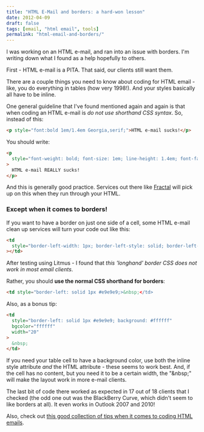 ```yaml
---
title: "HTML E-Mail and borders: a hard-won lesson"
date: 2012-04-09
draft: false
tags: [email, "html email", tools]
permalink: "html-email-and-borders/"
---
```


I was working on an HTML e-mail, and ran into an issue with borders. I'm writing down what I found as a help hopefully to others.

First - HTML e-mail is a PITA. That said, our clients still want them.

<!--more-->

There are a couple things you need to know about coding for HTML email - like, you do everything in tables (how very 1998!). And your styles basically all have to be inline.

One general guideline that I've found mentioned again and again is that when coding an HTML e-mail is _do not use shorthand CSS syntax_. So, instead of this:

```html
<p style="font:bold 1em/1.4em Georgia,serif;">HTML e-mail sucks!</p>
```

You should write:

```html
<p
  style="font-weight: bold; font-size: 1em; line-height: 1.4em; font-family: Georgia,serif;"
>
  HTML e-mail REALLY sucks!
</p>
```

And this is generally good practice. Services out there like <a href="https://getfractal.com" target="_blank" rel="noreferrer">Fractal</a> will pick up on this when they run through your HTML.

### Except when it comes to borders!

If you want to have a border on just one side of a cell, some HTML e-mail clean up services will turn your code out like this:

```html
<td
  style="border-left-width: 1px; border-left-style: solid; border-left-color: #e9e9e9;"
></td>
```

After testing using Litmus - I found that _this 'longhand' border CSS does not work in most email clients_.

Rather, you should **use the normal CSS shorthand for borders**:

```html
<td style="border-left: solid 1px #e9e9e9;>&nbsp;</td>
```

Also, as a bonus tip:

```html
<td
  style="border-left: solid 1px #e9e9e9; background: #ffffff"
  bgcolor="ffffff"
  width="20"
>
  &nbsp;
</td>
```

If you need your table cell to have a background color, use both the inline style attribute _and_ the HTML attribute - these seems to work best. And, if the cell has no content, but you need it to be a certain width, the "&amp;nbsp;" will make the layout work in more e-mail clients.

The last bit of code there worked as expected in 17 out of 18 clients that I checked (the odd one out was the BlackBerry Curve, which didn't seem to like borders at all). It even works in Outlook 2007 and 2010!

Also, check out [this good collection of tips when it comes to coding HTML emails](https://www.campaignmonitor.com/design-guidelines/).
